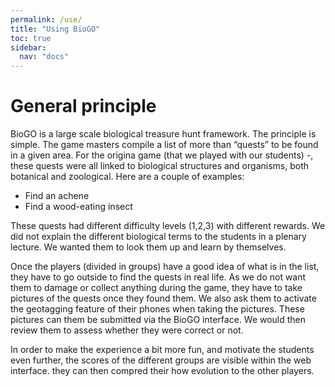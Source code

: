 ```yaml
---
permalink: /use/
title: "Using BioGO"
toc: true
sidebar:
  nav: "docs"
---
```


# General principle 

BioGO is a large scale biological treasure hunt framework. The principle is simple. The game masters compile a list of more than  “quests” to be found in a given area. For the origina game (that we played with our students) -, these quests were all linked to biological structures and organisms, both botanical and zoological. Here are a couple of examples:

- Find an achene 
- Find a wood-eating insect

These quests had different difficulty levels (1,2,3) with different rewards. We did not explain the different biological terms to the students in a plenary lecture. We wanted them to look them up and learn by themselves.

Once the players (divided in groups) have a good idea of what is in the list, they have to go outside to find the quests in real life. As we do not want them to damage or collect anything during the game, they have to take pictures of the quests once they found them. We also ask them to activate the geotagging feature of their phones when taking the pictures. These pictures can them be submitted via the BioGO interface. We would then review them to assess whether they were correct or not.

In order to make the experience a bit more fun, and motivate the students even further, the scores of the different groups are visible within the web interface. they can then compred their how evolution to the other players. 